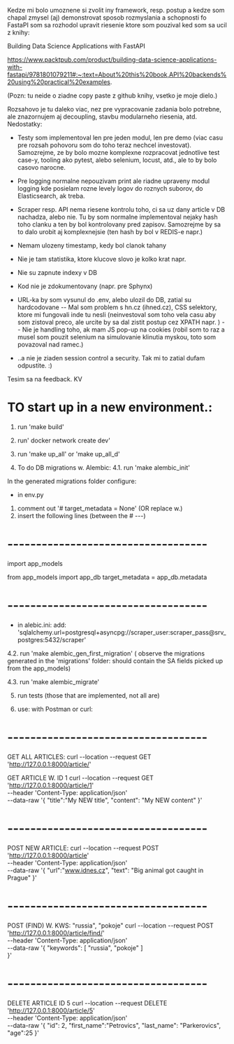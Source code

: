 
Kedze mi bolo umoznene si zvolit iny framework, resp. postup a kedze 
som chapal zmysel (aj) demonstrovat sposob rozmyslania a schopnosti fo FastaPI som sa rozhodol 
upravit riesenie ktore som pouzival ked som sa ucil z knihy:

Building Data Science Applications with FastAPI

https://www.packtpub.com/product/building-data-science-applications-with-fastapi/9781801079211#:~:text=About%20this%20book,API%20backends%20using%20practical%20examples.

(Pozn: tu neide o ziadne copy paste z github knihy, vsetko je moje dielo.)

Rozsahovo je tu daleko viac, nez pre vypracovanie zadania bolo potrebne, ale znazornujem aj decoupling, stavbu modularneho riesenia, atd.
Nedostatky:
- Testy som implementoval len pre jeden modul, len pre demo (viac casu pre rozsah pohovoru som do toho teraz nechcel investovat). Samozrejme, ze by bolo mozne komplexne rozpracovat jednotlive test case-y, tooling ako pytest, alebo selenium, locust, atd., ale to by bolo casovo narocne.
- Pre logging normalne nepouzivam print ale riadne upraveny modul logging kde posielam rozne levely logov do roznych suborov, do Elasticsearch, ak treba.
- Scraper resp. API nema riesene kontrolu toho, ci sa uz dany article v DB nachadza, alebo nie. Tu by som normalne implementoval nejaky hash toho clanku a ten by bol kontrolovany pred zapisov. Samozrejme by sa to dalo urobit aj komplexnejsie (ten hash by bol v REDIS-e napr.)
- Nemam ulozeny timestamp, kedy bol clanok tahany
- Nie je tam statistika, ktore klucove slovo je kolko krat napr.
- Nie su zapnute indexy v DB
- Kod nie je zdokumentovany (napr. pre Sphynx)
- URL-ka by som vysunul do .env, alebo ulozil do DB, zatial su hardcodovane
-- Mal som problem s hn.cz (ihned.cz), CSS selektory, ktore mi fungovali inde tu nesli (neinvestoval som toho vela casu aby som zistoval preco, ale urcite by sa dal zistit postup cez XPATH napr. )
-- Nie je handling toho, ak mam JS pop-up na cookies (robil som to raz a musel som pouzit selenium na simulovanie klinutia myskou, toto som povazoval nad ramec.)

- ..a nie je ziaden session control a security.
Tak mi to zatial dufam odpustite. :)

Tesim sa na feedback.
KV


# TO start up in a new environment.:

1. run 'make build'
2. run' docker network create dev'
3. run 'make up_all' or 'make up_all_d'

4. To do DB migrations w. Alembic:
4.1. run 'make alembic_init'

In the generated migrations folder configure:
- in env.py

1. comment out '# target_metadata = None' (OR replace w.)
2. insert the following lines (between the # ---)
# -----------------------------------
import app_models

from app_models import app_db
target_metadata = app_db.metadata
# -----------------------------------

- in alebic.ini:
add: 'sqlalchemy.url=postgresql+asyncpg://scraper_user:scraper_pass@srv_postgres:5432/scraper'

4.2. run 'make alembic_gen_first_migration'
( observe the migrations generated in the 'migrations' folder: should contain the SA fields picked up from the app_models)

4.3. run 'make alembic_migrate'

5. run tests (those that are implemented, not all are)

6. use: with Postman or curl:
# -----------------------------------
GET ALL ARTICLES:
curl --location --request GET 'http://127.0.0.1:8000/article/'

GET ARTICLE W. ID 1
curl --location --request GET 'http://127.0.0.1:8000/article/1' \
--header 'Content-Type: application/json' \
--data-raw '{
    "title":"My NEW title",
    "content": "My NEW  content"
}'

# -----------------------------------
POST NEW ARTICLE:
curl --location --request POST 'http://127.0.0.1:8000/article' \
--header 'Content-Type: application/json' \
--data-raw '{
    "url":"www.idnes.cz",
    "text": "Big animal got caught in Prague"
}'

# -----------------------------------
POST (FIND) W. KWS: "russia",  "pokoje"
curl --location --request POST 'http://127.0.0.1:8000/article/find/' \
--header 'Content-Type: application/json' \
--data-raw '{
    "keywords": [
        "russia",
        "pokoje"
    ]    
}'

# -----------------------------------
DELETE ARTICLE ID 5
curl --location --request DELETE 'http://127.0.0.1:8000/article/5' \
--header 'Content-Type: application/json' \
--data-raw '{
    "id": 2,
    "first_name":"Petrovics",
    "last_name": "Parkerovics",
    "age":25
}'